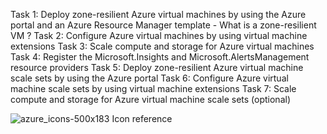 Task 1: Deploy zone-resilient Azure virtual machines by using the Azure portal and an Azure Resource Manager template
	- What is a zone-resilient VM ?
Task 2: Configure Azure virtual machines by using virtual machine extensions
Task 3: Scale compute and storage for Azure virtual machines
Task 4: Register the Microsoft.Insights and Microsoft.AlertsManagement resource providers
Task 5: Deploy zone-resilient Azure virtual machine scale sets by using the Azure portal
Task 6: Configure Azure virtual machine scale sets by using virtual machine extensions
Task 7: Scale compute and storage for Azure virtual machine scale sets (optional)


![azure_icons-500x183](https://user-images.githubusercontent.com/11695111/226553347-8add832d-3d47-435f-b8cd-86f3032fd4f8.png)
Icon reference
